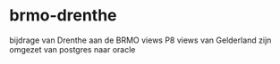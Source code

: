 # brmo-drenthe
bijdrage van Drenthe aan de BRMO views
P8 views van Gelderland zijn omgezet van postgres naar oracle
